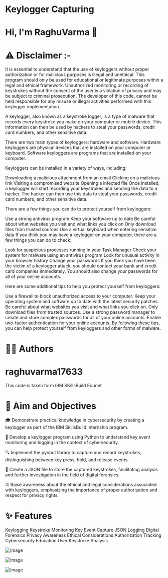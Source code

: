 # Keylogger Capturing

# Hi, I'm RaghuVarma 👋

# ⚠️ Disclaimer :-

It is essential to understand that the use of keyloggers without proper authorization or for malicious purposes is illegal and unethical. This program should only be used for educational or legitimate purposes within a legal and ethical framework. Unauthorized monitoring or recording of keystrokes without the consent of the user is a violation of privacy and may be subject to criminal prosecution. The developer of this code, cannot be held responsible for any misuse or illegal activities performed with this keylogger implementation.








A keylogger, also known as a keystroke logger, is a type of malware that records every keystroke you make on your computer or mobile device. This information can then be used by hackers to steal your passwords, credit card numbers, and other sensitive data.

There are two main types of keyloggers: hardware and software. Hardware keyloggers are physical devices that are installed on your computer or keyboard. Software keyloggers are programs that are installed on your computer.

Keyloggers can be installed in a variety of ways, including:

Downloading a malicious attachment from an email
Clicking on a malicious link
Visiting a compromised website
Opening a infected file
Once installed, a keylogger will start recording your keystrokes and sending the data to a hacker. The hacker can then use this data to steal your passwords, credit card numbers, and other sensitive data.

There are a few things you can do to protect yourself from keyloggers:

Use a strong antivirus program
Keep your software up to date
Be careful about what websites you visit and what links you click on
Only download files from trusted sources
Use a virtual keyboard when entering sensitive data
If you think you may have a keylogger on your computer, there are a few things you can do to check:

Look for suspicious processes running in your Task Manager
Check your system for malware using an antivirus program
Look for unusual activity in your browser history
Change your passwords
If you think you have been the victim of a keylogger attack, you should contact your bank and credit card companies immediately. You should also change your passwords for all of your online accounts.

Here are some additional tips to help you protect yourself from keyloggers:

Use a firewall to block unauthorized access to your computer.
Keep your operating system and software up to date with the latest security patches.
Be careful about what websites you visit and what links you click on.
Only download files from trusted sources.
Use a strong password manager to create and store complex passwords for all of your online accounts.
Enable two-factor authentication for your online accounts.
By following these tips, you can help protect yourself from keyloggers and other forms of malware.






# 👩‍💻 Authors

# raghuvarma17633

This code is taken form IBM SKillsBuild Edunet









# 🎯 Aim and Objectives

🎓 Demonstrate practical knowledge in cybersecurity by creating a keylogger as part of the IBM SkillsBuild Internship program.

🚀 Develop a keylogger program using Python to understand key event monitoring and logging in the context of cybersecurity.

🔍 Implement the pynput library to capture and record keystrokes, distinguishing between key press, hold, and release events.

💾 Create a JSON file to store the captured keystrokes, facilitating analysis and further investigation in the field of digital forensics.

⚖️ Raise awareness about the ethical and legal considerations associated with keyloggers, emphasizing the importance of proper authorization and respect for privacy rights.

# ✨ Features

Keylogging
Keystroke Monitoring
Key Event Capture
JSON Logging
Digital Forensics
Privacy Awareness
Ethical Considerations
Authorization Tracking
Cybersecurity Education
User Keystroke Analysis








![image](https://github.com/raghuvarm17633/KeyloggerCapturing/assets/137690672/e241edc6-6c24-4b25-a027-434ec12e5263)







![image](https://github.com/raghuvarm17633/KeyloggerCapturing/assets/137690672/15a55317-e24e-43a4-920c-e209f8d22a5a)





![image](https://github.com/raghuvarm17633/KeyloggerCapturing/assets/137690672/5bf45d74-708b-4574-8b84-168aad7e4103)

